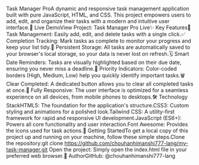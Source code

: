 Task Manager ProA dynamic and responsive task management application built with pure JavaScript, HTML, and CSS. This project empowers users to add, edit, and organize their tasks with a modern and intuitive user interface.🚀 Live DemoView Project: Task Manager Pro Live✨ Key Features📝 Task Management: Easily add, edit, and delete tasks with a single click.✅ Completion Tracking: Mark tasks as complete to monitor your progress and keep your list tidy.💾 Persistent Storage: All tasks are automatically saved to your browser's local storage, so your data is never lost on refresh.🗓️ Smart Date Reminders: Tasks are visually highlighted based on their due date, ensuring you never miss a deadline.🎨 Priority Indicators: Color-coded borders (High, Medium, Low) help you quickly identify important tasks.🗑️ Clear Completed: A dedicated button allows you to clear all completed tasks at once.📱 Fully Responsive: The user interface is optimized for a seamless experience on all devices, from mobile phones to desktops.🛠️ Technology StackHTML5: The foundation for the application's structure.CSS3: Custom styling and animations for a polished look.Tailwind CSS: A utility-first framework for rapid and responsive UI development.JavaScript (ES6+): Powers all core functionality and user interaction.Font Awesome: Provides the icons used for task actions.🚀 Getting StartedTo get a local copy of this project up and running on your machine, follow these simple steps.Clone the repository:git clone https://github.com/chouhanhimanshi777-lang/my-task-manager.git
Open the project: Simply open the index.html file in your preferred web browser.👤 AuthorGitHub: @chouhanhimanshi777-lang